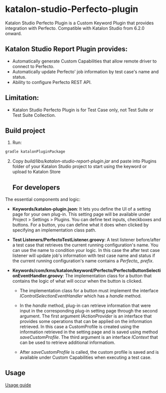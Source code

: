 # katalon-studio-Perfecto-plugin

Katalon Studio Perfecto Plugin is a Custom Keyword Plugin that provides integration with Perfecto. Compatible with Katalon Studio from 6.2.0 onward.

## Katalon Studio Report Plugin provides:
- Automatically generate Custom Capabilities that allow remote driver to connect to Perfecto.
- Automatically update Perfecto' job information by test case's name and status.
- Ability to configure Perfecto REST API. 

## Limitation:
- Katalon Studio Perfecto Plugin is for Test Case only, not Test Suite or Test Suite Collection.

## Build project
1. Run:
```sh
gradle katalonPluginPackage
```
2. Copy *build/libs/katalon-studio-report-plugin.jar* and paste into Plugins folder of your Katalon Studio project to start using the keyword or upload to Katalon Store
	
	## For developers

The essential components and logic:

* **Keywords/katalon-plugin.json**: It lets you define the UI of a setting page for your own plug-in. This setting page will be available under Project > Settings > Plugins. You can define text inputs, checkboxes and buttons. For a button, you can define what it does when clicked by specifying an implementation class path.

* **Test Listeners/PerfectoTestListener.groovy**: A test listener before/after a test case that retrieves the current running configuration's name. You can use the name to condition your logic. 
In this case the after test case listener will update job's information with test case name and status if the current running configuration's name contains a *Perfecto_ prefix*.

* **Keywords/com/kms/katalon/keyword/Perfecto/PerfectoButtonSelectionEventHandler.groovy**: The implementation class for a button that contains the logic of what will occur when the button is clicked. 

    * The implementation class for a button must implement the interface *IControlSelectionEventHandler* which has a *handle* method. 

    * In the *handle* method, plug-in can retrieve information that were input in the corresponding plug-in setting page through the second argument. The first argument *IActionProvider* is an interface that provides some operations that can be applied on the information retrieved. In this case a CustomProfile is created using the information retrieved in the setting page and is saved using method *saveCustomProfile*. The third argument is an interface *IContext* that can be used to retrieve additional informatiom.
    
    * After *saveCustomProfile* is called, the custom profile is saved and is available under Custom Capabilities when executing a test case.


## Usage
[Usage guide](docs/tutorials/usage.md)
